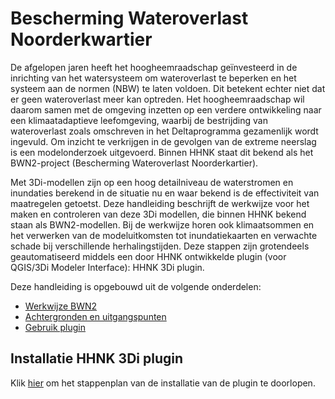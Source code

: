 # **Bescherming Wateroverlast Noorderkwartier**
De afgelopen jaren heeft het hoogheemraadschap geïnvesteerd in de inrichting van het watersysteem om wateroverlast te beperken en het systeem aan de normen (NBW) te laten voldoen. Dit betekent echter niet dat er geen wateroverlast meer kan optreden. Het hoogheemraadschap wil daarom  samen met de omgeving inzetten op een verdere ontwikkeling naar een klimaatadaptieve leefomgeving, waarbij de bestrijding van wateroverlast zoals omschreven in het Deltaprogramma gezamenlijk wordt ingevuld. Om inzicht te verkrijgen in de gevolgen van de extreme neerslag is een modelonderzoek uitgevoerd. Binnen HHNK staat dit bekend als het BWN2-project (Bescherming Wateroverlast Noorderkartier).

<!-- TODO WvG: Eerste zin hieronder loopt niet lekker.
Inmiddels worden de modellen juist breder gebruikt dan alleen BWN2.
-->
Met 3Di-modellen zijn op een hoog detailniveau de waterstromen en inundaties berekend in de situatie nu en waar bekend is de effectiviteit van maatregelen getoetst. Deze handleiding beschrijft de werkwijze voor het maken en controleren van deze 3Di modellen, die binnen HHNK bekend staan als BWN2-modellen. Bij de werkwijze horen ook klimaatsommen en het verwerken van de modeluitkomsten tot inundatiekaarten en verwachte schade bij verschillende herhalingstijden. Deze stappen zijn grotendeels geautomatiseerd middels een door HHNK ontwikkelde plugin (voor QGIS/3Di Modeler Interface): HHNK 3Di plugin.

Deze handleiding is opgebouwd uit de volgende onderdelen:

- [Werkwijze BWN2](../2_werkwijze_bwn/werkwijze_bwn.md)
- [Achtergronden en uitgangspunten](../3_achtergronden_en_uitgangspunten/achtergronden_en_uitgangspunten.md)
- [Gebruik plugin](../4_gebruik_plugin/_introductie_plugin.md)

## **Installatie HHNK 3Di plugin**
Klik [hier](../installatie/installatie_handleiding.md) om het stappenplan van de installatie van de plugin te doorlopen.
